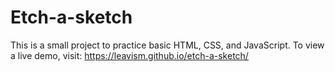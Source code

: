 # Etch-a-sketch
This is a small project to practice basic HTML, CSS, and JavaScript. To view a live demo, visit: https://leavism.github.io/etch-a-sketch/
